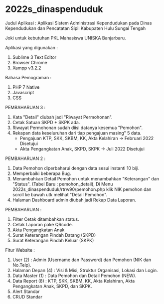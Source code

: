 # 2022s_dinaspenduduk
Judul Aplikasi : Aplikasi Sistem Administrasi Kependudukan pada Dinas Kependudukan dan Pencatatan Sipil Kabupaten Hulu Sungai Tengah

Joki untuk kebutuhan PKL Mahasiswa UNISKA Banjarbaru.

Aplikasi yang digunakan :
1. Sublime 3 Text Editor
2. Browser Chrome
3. Xampp v3.2.2

Bahasa Pemograman :
1. PHP 7 Native
2. Javascript
3. CSS

PEMBAHARUAN 3 :
1. Kata "Detail" diubah jadi "Riwayat Permohonan".
2. Cetak Satuan SKPD + SKPK ada.
3. Riwayat Permohonan sudah diisi datanya kesemua "Pemohon".
4. Rekapan data keseluruhan dari tiap pengajuan masing" 5 data.
	- Pengajuan KTP, SKK, SKBM, KK, Akta Kelahiran -> Februari 2022 Disetujui
	- Akta Pengangkatan Anak, SKPD, SKPK -> Juli 2022 Disetujui


PEMBAHARUAN 2 :
1. Data Pemohon diperbaharui dengan data sesui instanti 10 biji.
2. Memperbaiki beberapa Bug.
3. Menambahkan Detail Pemohon untuk menambahkan "Keterangan" dan "Status". (Tabel Baru : pemohon_detail), Di Menu 2022s_dinaspenduduk/rtrw90/pemohon.php klik NIK pemohon dan scroll ke bawah utk melihat "Detail Pemohon". 
4. Halaman Dashboard admin diubah jadi Rekap Data Laporan.

PEMBAHARUAN :
1. Filter Cetak ditambahkan status.
2. Cetak Laporan pake QRcode.
3. Akta Pengangkatan Anak
4. Surat Keterangan Pindah Datang (SKPD)
5. Surat Keterangan Pindah Keluar (SKPK)

Fitur Website :
1. User (2) : Admin (Username dan Password) dan Pemohon (NIK dan No.Telp).
2. Halaman Depan (4) : Visi & Misi, Struktur Organisasi, Lokasi dan Login.
3. Data Master (1) : Data Pemohon dan Detail Pemohon (NEW).
4. Data Report (8) : KTP, SKK, SKBM, KK, Akta Kelahiran, Akta Pengangkatan Anak, SKPD, dan SKPK.
5. Alert Standar
6. CRUD Standar